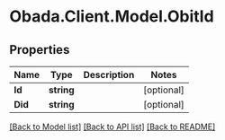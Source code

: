 
# Obada.Client.Model.ObitId

## Properties

Name | Type | Description | Notes
------------ | ------------- | ------------- | -------------
**Id** | **string** |  | [optional] 
**Did** | **string** |  | [optional] 

[[Back to Model list]](../README.md#documentation-for-models)
[[Back to API list]](../README.md#documentation-for-api-endpoints)
[[Back to README]](../README.md)


